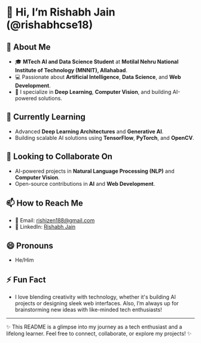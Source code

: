 # 👋 Hi, I’m Rishabh Jain (@rishabhcse18)

## 👀 About Me
- 🎓 **MTech AI and Data Science Student** at **Motilal Nehru National Institute of Technology (MNNIT), Allahabad**.
- 💻 Passionate about **Artificial Intelligence**, **Data Science**, and **Web Development**.
- 🚀 I specialize in **Deep Learning**, **Computer Vision**, and building AI-powered solutions.

## 🌱 Currently Learning
- Advanced **Deep Learning Architectures** and **Generative AI**.
- Building scalable AI solutions using **TensorFlow**, **PyTorch**, and **OpenCV**.

## 💞️ Looking to Collaborate On
- AI-powered projects in **Natural Language Processing (NLP)** and **Computer Vision**.
- Open-source contributions in **AI** and **Web Development**.

## 📫 How to Reach Me
- 📧 Email: [rishizen188@gmail.com](mailto:rishizen188@gmail.com)
- 🔗 LinkedIn: [Rishabh Jain](https://www.linkedin.com/in/rishabh-jain018)

## 😄 Pronouns
- He/Him

## ⚡ Fun Fact
- I love blending creativity with technology, whether it's building AI projects or designing sleek web interfaces. Also, I’m always up for brainstorming new ideas with like-minded tech enthusiasts!

---

✨ This README is a glimpse into my journey as a tech enthusiast and a lifelong learner. Feel free to connect, collaborate, or explore my projects! ✨
